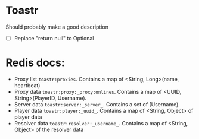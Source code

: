 # Toastr

Should probably make a good description

* [ ] Replace "return null" to Optional

# Redis docs:

* Proxy list `toastr:proxies`. Contains a map of <String, Long>(name, heartbeat)
* Proxy data `toastr:proxy:_proxy:onlines`. Contains a map of <UUID, String>(PlayerID, Username).
* Server data `toastr:server:_server_`. Contains a set of <UUID>(Username).
* Player data `toastr:player:_uuid_`. Contains a map of <String, Object> of player data
* Resolver data `toastr:resolver:_username_`. Contains a map of <String, Object> of the resolver data